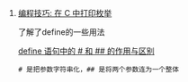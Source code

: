 
1. [编程技巧: 在 C 中打印枚举](https://mp.weixin.qq.com/s/5VBi0AOoInnIw-9mZ9b3Hw)

    了解了define的一些用法
    
    [define 语句中的 # 和 ## 的作用与区别](https://blog.csdn.net/u012814856/article/details/78658939)

    ```# 是把参数字符串化，## 是将两个参数连为一个整体```